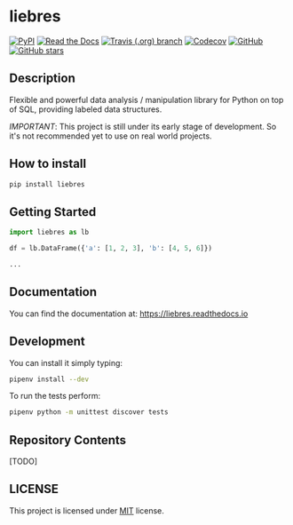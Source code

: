 
# liebres

[![PyPI](https://img.shields.io/pypi/v/liebres.svg)](https://pypi.org/project/liebres)
[![Read the Docs](https://img.shields.io/readthedocs/liebres.svg)](https://liebres.readthedocs.io/)
[![Travis (.org) branch](https://img.shields.io/travis/garciparedes/liebres/master.svg)](https://travis-ci.org/garciparedes/liebres/branches)
[![Codecov](https://img.shields.io/codecov/c/github/garciparedes/liebres.svg)](https://codecov.io/gh/garciparedes/liebres)
[![GitHub](https://img.shields.io/github/license/garciparedes/liebres.svg)](https://github.com/garciparedes/liebres/blob/master/LICENSE)
[![GitHub stars](https://img.shields.io/github/stars/garciparedes/liebres.svg)](https://github.com/garciparedes/liebres)

## Description 

Flexible and powerful data analysis / manipulation library for Python on top of SQL, providing labeled data structures.

*IMPORTANT*: This project is still under its early stage of development. So it's not recommended yet to use on real world projects. 


## How to install

```bash
pip install liebres
```

## Getting Started

```python
import liebres as lb

df = lb.DataFrame({'a': [1, 2, 3], 'b': [4, 5, 6]})

...

```

## Documentation
You can find the documentation at: https://liebres.readthedocs.io


## Development

You can install it simply typing:

```bash
pipenv install --dev
```

To run the tests perform:

```bash
pipenv python -m unittest discover tests
```

## Repository Contents

[TODO]

## LICENSE
This project is licensed under [MIT](LICENSE) license.

